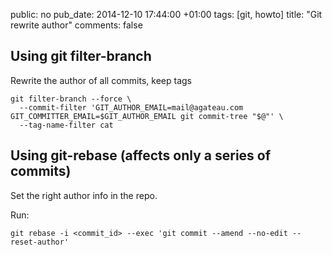 public: no
pub_date: 2014-12-10 17:44:00 +01:00
tags: [git, howto]
title: "Git rewrite author"
comments: false

## Using git filter-branch

Rewrite the author of all commits, keep tags

```
git filter-branch --force \
  --commit-filter 'GIT_AUTHOR_EMAIL=mail@agateau.com GIT_COMMITTER_EMAIL=$GIT_AUTHOR_EMAIL git commit-tree "$@"' \
  --tag-name-filter cat
```

## Using git-rebase (affects only a series of commits)

Set the right author info in the repo.

Run:

```
git rebase -i <commit_id> --exec 'git commit --amend --no-edit --reset-author'
```
